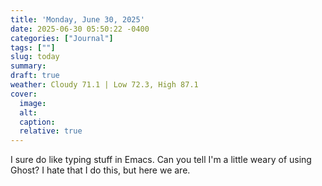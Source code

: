 ```yaml
---
title: 'Monday, June 30, 2025'
date: 2025-06-30 05:50:22 -0400
categories: ["Journal"]
tags: [""]
slug: today
summary: 
draft: true
weather: Cloudy 71.1 | Low 72.3, High 87.1
cover: 
  image: 
  alt: 
  caption: 
  relative: true
---
```


I sure do like typing stuff in Emacs. Can you tell I'm a little weary of using Ghost? I hate that I do this, but here we are.


